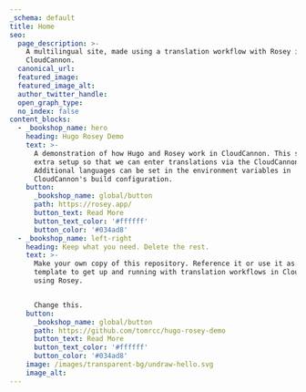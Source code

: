 ```yaml
---
_schema: default
title: Home
seo:
  page_description: >-
    A multilingual site, made using a translation workflow with Rosey in
    CloudCannon.
  canonical_url:
  featured_image:
  featured_image_alt:
  author_twitter_handle:
  open_graph_type:
  no_index: false
content_blocks:
  - _bookshop_name: hero
    heading: Hugo Rosey Demo
    text: >-
      A demonstration of how Hugo and Rosey work in CloudCannon. This site has
      extra setup so that we can enter translations via the CloudCannon GUI.
      Additional languages can be set in the environment variables in
      CloudCannon's build configuration.
    button:
      _bookshop_name: global/button
      path: https://rosey.app/
      button_text: Read More
      button_text_color: '#ffffff'
      button_color: '#034ad8'
  - _bookshop_name: left-right
    heading: Keep what you need. Delete the rest.
    text: >-
      Make your own copy of this repository. Reference it or use it as a
      template to get up and running with translation workflows in CloudCannon
      using Rosey.


      Change this.
    button:
      _bookshop_name: global/button
      path: https://github.com/tomrcc/hugo-rosey-demo
      button_text: Read More
      button_text_color: '#ffffff'
      button_color: '#034ad8'
    image: /images/transparent-bg/undraw-hello.svg
    image_alt:
---
```

